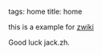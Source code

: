 tags: home
title: home 

this is a example for [zwiki](http://github.com/jack-zh/zwiki)

Good luck jack.zh.
